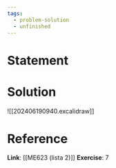 ```yaml
---
tags:
  - problem-solution
  - unfinished
---
```

# Statement 


# Solution
![[202406190940.excalidraw]]

# Reference
**Link**: [[ME623 (lista 2)]]
**Exercise**: 7